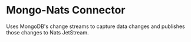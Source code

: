 # Mongo-Nats Connector

Uses MongoDB's change streams to capture data changes and publishes those changes to Nats JetStream.
